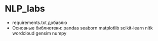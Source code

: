 # NLP_labs

* requirements.txt добавлю
* Основные библиотеки:
pandas
seaborn
matplotlib
scikit-learn
nltk
wordcloud
gensim
numpy
